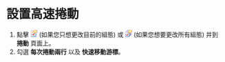 # 設置高速捲動

1. 點擊 ![Properties for Current Configuration](../../images/properties.png)
(如果您只想更改目前的組態) 或
![Properties for All Configuration](../../images/allproperties.png)
(如果您想要更改所有組態) 并到 **捲動** 頁面上。
2. 勾選 **每次捲動兩行** 以及 **快速移動游標**。
